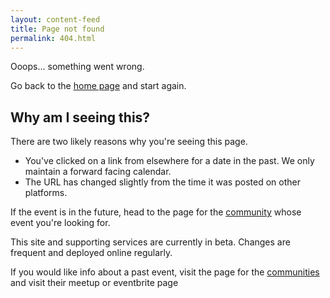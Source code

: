 ```yaml
---
layout: content-feed
title: Page not found
permalink: 404.html
---
```

<div class="container">
  <p></p>
  <p>Ooops... something went wrong.</p>
  <p>Go back to the
  <a href="https://southwestcommunities.co.uk" title="South West Communities Homepage">home page</a> and start again.</p>
  <h2>Why am I seeing this?</h2>
  <p>There are two likely reasons why you're seeing this page.<p>
  <ul>
    <li>You've clicked on a link from elsewhere for a date in the past. We only maintain a forward facing calendar.</li>
    <li>The URL has changed slightly from the time it was posted on other platforms.</li>
  </ul>
  <p>If the event is in the future, head to the page for the <a href="https://southwestcommunities.co.uk/communities" title="South West Communities">community</a>
  whose event you're looking for.</p>
  <p>This site and supporting services are currently in beta. Changes are frequent and deployed online regularly.</p>
  <p>If you would like info about a past event, visit the page for the <a href="https://southwestcommunities.co.uk/communities" title="South West Communities">communities</a>
  and visit their meetup or eventbrite page</p>
  <p>&nbsp;</p>
</div>
